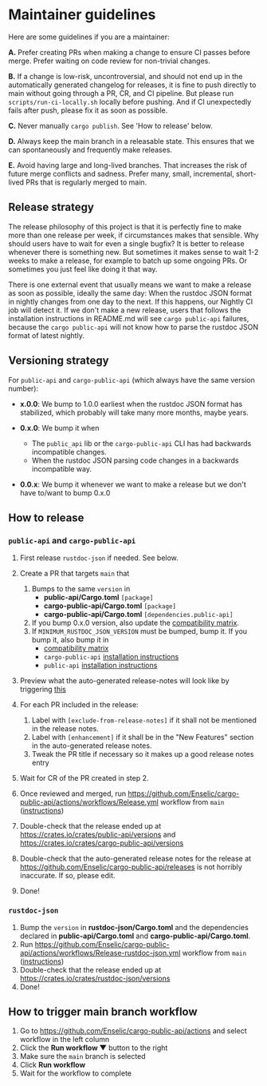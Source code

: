 # Maintainer guidelines

Here are some guidelines if you are a maintainer:

**A.** Prefer creating PRs when making a change to ensure CI passes before merge. Prefer waiting on code review for non-trivial changes.

**B.** If a change is low-risk, uncontroversial, and should not end up in the automatically generated changelog for releases, it is fine to push directly to main without going through a PR, CR, and CI pipeline. But please run `scripts/run-ci-locally.sh` locally before pushing. And if CI unexpectedly fails after push, please fix it as soon as possible.

**C.** Never manually `cargo publish`. See 'How to release' below.

**D.** Always keep the main branch in a releasable state. This ensures that we can spontaneously and frequently make releases.

**E.** Avoid having large and long-lived branches. That increases the risk of future merge conflicts and sadness. Prefer many, small, incremental, short-lived PRs that is regularly merged to main.

## Release strategy

The release philosophy of this project is that it is perfectly fine to make more than one release per week, if circumstances makes that sensible. Why should users have to wait for even a single bugfix? It is better to release whenever there is something new. But sometimes it makes sense to wait 1-2 weeks to make a release, for example to batch up some ongoing PRs. Or sometimes you just feel like doing it that way.

There is one external event that usually means we want to make a release as soon as possible, ideally the same day: When the rustdoc JSON format in nightly changes from one day to the next. If this happens, our Nightly CI job will detect it. If we don't make a new release, users that follows the installation instructions in README.md will see `cargo public-api` failures, because the `cargo public-api` will not know how to parse the rustdoc JSON format of latest nightly.

## Versioning strategy

For `public-api` and `cargo-public-api` (which always have the same version number):

* **x.0.0**: We bump to 1.0.0 earliest when the rustdoc JSON format has stabilized, which probably will take many more months, maybe years.

* **0.x.0**: We bump it when
  * The `public_api` lib or the `cargo-public-api` CLI has had backwards incompatible changes.
  * When the rustdoc JSON parsing code changes in a backwards incompatible way.

* **0.0.x**: We bump it whenever we want to make a release but we don't have to/want to bump 0.x.0

## How to release

### `public-api` and `cargo-public-api`

1. First release `rustdoc-json` if needed. See below.
1. Create a PR that targets `main` that
    1. Bumps to the same `version` in
        * **public-api/Cargo.toml** `[package]`
        * **cargo-public-api/Cargo.toml** `[package]`
        * **cargo-public-api/Cargo.toml** `[dependencies.public-api]`
    2. If you bump 0.x.0 version, also update the [compatibility matrix](https://github.com/Enselic/cargo-public-api#compatibility-matrix).
    1. If `MINIMUM_RUSTDOC_JSON_VERSION` must be bumped, bump it. If you bump it, also bump it in
        * [compatibility matrix](https://github.com/Enselic/cargo-public-api#compatibility-matrix)
        * `cargo-public-api` [installation instructions](https://github.com/Enselic/cargo-public-api#installation)
        * `public-api` [installation instructions](https://github.com/Enselic/cargo-public-api/tree/main/public-api#usage)

1. Preview what the auto-generated release-notes will look like by triggering [this](https://github.com/Enselic/cargo-public-api/actions/workflows/Peek-release-notes.yml)
1. For each PR included in the release:
    1. Label with `[exclude-from-release-notes]` if it shall not be mentioned in the release notes.
    1. Label with `[enhancement]` if it shall be in the "New Features" section in the auto-generated release notes.
    1. Tweak the PR title if necessary so it makes up a good release notes entry
1. Wait for CR of the PR created in step 2.
1. Once reviewed and merged, run https://github.com/Enselic/cargo-public-api/actions/workflows/Release.yml workflow from `main` ([instructions](https://github.com/Enselic/cargo-public-api/blob/main/docs/development.md#how-to-trigger-main-branch-workflow))
1. Double-check that the release ended up at https://crates.io/crates/public-api/versions and https://crates.io/crates/cargo-public-api/versions
1. Double-check that the auto-generated release notes for the release at https://github.com/Enselic/cargo-public-api/releases is not horribly inaccurate. If so, please edit.
1. Done!

### `rustdoc-json`

1. Bump the `version` in **rustdoc-json/Cargo.toml** and the dependencies declared in **public-api/Cargo.toml** and **cargo-public-api/Cargo.toml**.
1. Run https://github.com/Enselic/cargo-public-api/actions/workflows/Release-rustdoc-json.yml workflow from `main` ([instructions](https://github.com/Enselic/cargo-public-api/blob/main/docs/development.md#how-to-trigger-main-branch-workflow))
1. Double-check that the release ended up at https://crates.io/crates/rustdoc-json/versions
1. Done!

## How to trigger main branch workflow

1. Go to https://github.com/Enselic/cargo-public-api/actions and select workflow in the left column
1. Click the **Run workflow ▼** button to the right
1. Make sure the `main` branch is selected
1. Click **Run workflow**
1. Wait for the workflow to complete
